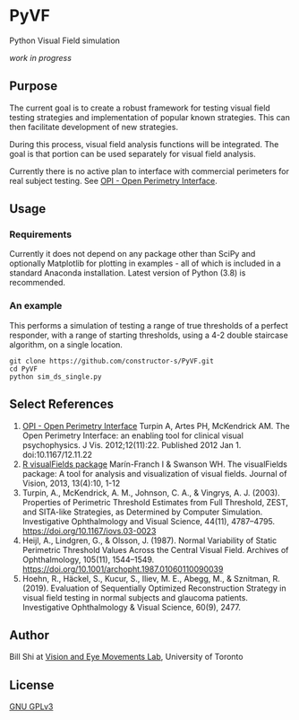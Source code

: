# PyVF
Python Visual Field simulation

_work in progress_

## Purpose

The current goal is to create a robust framework for testing visual field testing strategies and implementation of popular known strategies. This can then facilitate development of new strategies.

During this process, visual field analysis functions will be integrated. The goal is that portion can be used separately for visual field analysis.

Currently there is no active plan to interface with commercial perimeters for real subject testing. See [OPI - Open Perimetry Interface](https://github.com/turpinandrew/OPI).

## Usage
### Requirements

Currently it does not depend on any package other than SciPy and optionally Matplotlib for plotting in examples - all of which is included in a standard Anaconda installation. Latest version of Python (3.8) is recommended.

### An example

This performs a simulation of testing a range of true thresholds of a perfect responder, with a range of starting thresholds, using a 4-2 double staircase algorithm, on a single location. 

```
git clone https://github.com/constructor-s/PyVF.git
cd PyVF
python sim_ds_single.py
```

## Select References
1. [OPI - Open Perimetry Interface](https://github.com/turpinandrew/OPI) Turpin A, Artes PH, McKendrick AM. The Open Perimetry Interface: an enabling tool for clinical visual psychophysics. J Vis. 2012;12(11):22. Published 2012 Jan 1. doi:10.1167/12.11.22
2. [R visualFields package](https://github.com/cran/visualFields) Marín-Franch I & Swanson WH. The visualFields package: A tool for analysis and visualization of visual fields. Journal of Vision, 2013, 13(4):10, 1-12 
3. Turpin, A., McKendrick, A. M., Johnson, C. A., & Vingrys, A. J. (2003). Properties of Perimetric Threshold Estimates from Full Threshold, ZEST, and SITA-like Strategies, as Determined by Computer Simulation. Investigative Ophthalmology and Visual Science, 44(11), 4787–4795. https://doi.org/10.1167/iovs.03-0023
4. Heijl, A., Lindgren, G., & Olsson, J. (1987). Normal Variability of Static Perimetric Threshold Values Across the Central Visual Field. Archives of Ophthalmology, 105(11), 1544–1549. https://doi.org/10.1001/archopht.1987.01060110090039
5. Hoehn, R., Häckel, S., Kucur, S., Iliev, M. E., Abegg, M., & Sznitman, R. (2019). Evaluation of Sequentially Optimized Reconstruction Strategy in visual field testing in normal subjects and glaucoma patients. Investigative Ophthalmology & Visual Science, 60(9), 2477.

## Author
Bill Shi at [Vision and Eye Movements Lab](http://www.eizenman.ca/), University of Toronto

## License
[GNU GPLv3](https://choosealicense.com/licenses/gpl-3.0/)
